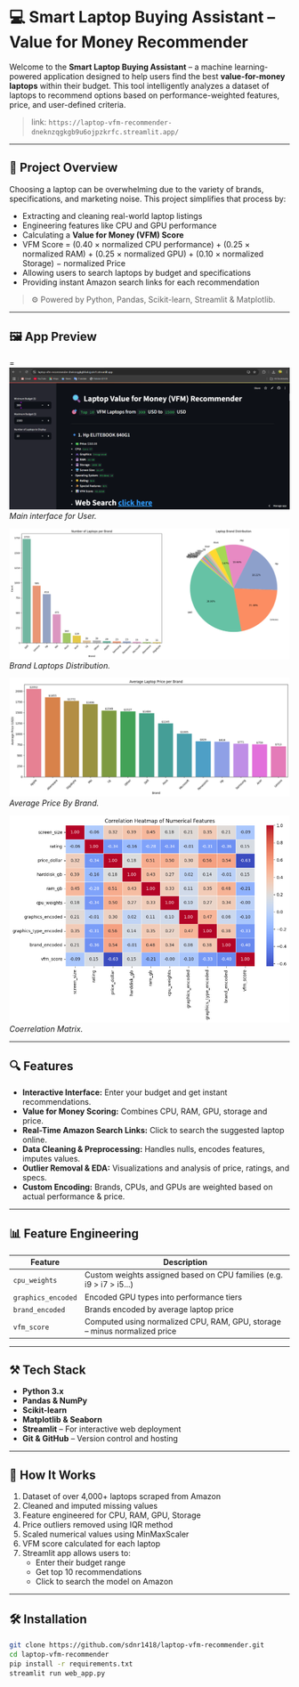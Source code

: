 # 💻 Smart Laptop Buying Assistant – Value for Money Recommender 

Welcome to the **Smart Laptop Buying Assistant** – a machine learning-powered application designed to help users find the best **value-for-money laptops** within their budget. This tool intelligently analyzes a dataset of laptops to recommend options based on performance-weighted features, price, and user-defined criteria.

> link: `https://laptop-vfm-recommender-dneknzqgkgb9u6ojpzkrfc.streamlit.app/`
---

## 📌 Project Overview

Choosing a laptop can be overwhelming due to the variety of brands, specifications, and marketing noise. This project simplifies that process by:

- Extracting and cleaning real-world laptop listings
- Engineering features like CPU and GPU performance
- Calculating a **Value for Money (VFM) Score**
- VFM Score = (0.40 × normalized CPU performance) + (0.25 × normalized RAM) + (0.25 × normalized GPU) + (0.10 × normalized Storage)  − normalized Price
- Allowing users to search laptops by budget and specifications
- Providing instant Amazon search links for each recommendation

> ⚙️ Powered by Python, Pandas, Scikit-learn, Streamlit & Matplotlib.

---

## 🖼️ App Preview

=
![1. WebPage](images/Laptop_Reccomender_Streamlit.png)
*Main interface for User.*

![2. EDA Insight](images/brand_distribution.png)
*Brand Laptops Distribution.*

![3. EDA Insight](images/average_price_by_brand.png)
*Average Price By Brand.*

![4. EDA Insight](images/HeatMap.png)
*Coerrelation Matrix.*

---

## 🔍 Features

- **Interactive Interface:** Enter your budget and get instant recommendations.
- **Value for Money Scoring:** Combines CPU, RAM, GPU, storage and price.
- **Real-Time Amazon Search Links:** Click to search the suggested laptop online.
- **Data Cleaning & Preprocessing:** Handles nulls, encodes features, imputes values.
- **Outlier Removal & EDA:** Visualizations and analysis of price, ratings, and specs.
- **Custom Encoding:** Brands, CPUs, and GPUs are weighted based on actual performance & price.

---

## 📊 Feature Engineering

| Feature              | Description |
|----------------------|-------------|
| `cpu_weights`        | Custom weights assigned based on CPU families (e.g. i9 > i7 > i5...) |
| `graphics_encoded`   | Encoded GPU types into performance tiers |
| `brand_encoded`      | Brands encoded by average laptop price |
| `vfm_score`          | Computed using normalized CPU, RAM, GPU, storage – minus normalized price |

---

## ⚒️ Tech Stack

- **Python 3.x**
- **Pandas & NumPy**
- **Scikit-learn**
- **Matplotlib & Seaborn**
- **Streamlit** – For interactive web deployment
- **Git & GitHub** – Version control and hosting

---

## 🧪 How It Works

1. Dataset of over 4,000+ laptops scraped from Amazon
2. Cleaned and imputed missing values
3. Feature engineered for CPU, RAM, GPU, Storage
4. Price outliers removed using IQR method
5. Scaled numerical values using MinMaxScaler
6. VFM score calculated for each laptop
7. Streamlit app allows users to:
   - Enter their budget range
   - Get top 10 recommendations
   - Click to search the model on Amazon

---

## 🛠️ Installation

```bash
git clone https://github.com/sdnr1418/laptop-vfm-recommender.git
cd laptop-vfm-recommender
pip install -r requirements.txt
streamlit run web_app.py
